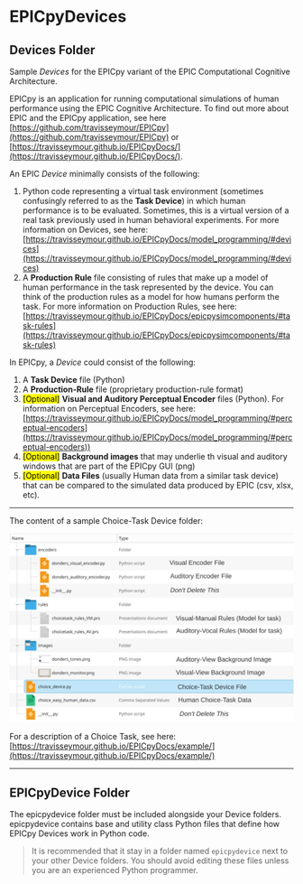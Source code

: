 # EPICpyDevices

## Devices Folder

Sample _Devices_ for the EPICpy variant of the EPIC Computational Cognitive Architecture.

EPICpy is an application for running computational simulations of human performance using the EPIC Cognitive Architecture. To find out more about EPIC and the EPICpy application, see here [https://github.com/travisseymour/EPICpy](https://github.com/travisseymour/EPICpy) or [https://travisseymour.github.io/EPICpyDocs/](https://travisseymour.github.io/EPICpyDocs/).

An EPIC _Device_ minimally consists of the following:

1. Python code representing a virtual task environment (sometimes confusingly referred to as the **Task Device**) in which human performance is to be evaluated. Sometimes, this is a virtual version of a real task previously used in human behavioral experiments. For more information on Devices, see here: [https://travisseymour.github.io/EPICpyDocs/model_programming/#devices](https://travisseymour.github.io/EPICpyDocs/model_programming/#devices)
2. A **Production Rule** file consisting of rules that make up a model of human performance in the task represented by the device. You can think of the production rules as a model for how humans perform the task. For more information on Production Rules, see here: [https://travisseymour.github.io/EPICpyDocs/epicpysimcomponents/#task-rules](https://travisseymour.github.io/EPICpyDocs/epicpysimcomponents/#task-rules)

In EPICpy, a _Device_ could consist of the following:

1. A **Task Device** file (Python)
2. A **Production-Rule** file (proprietary production-rule format)
3. <mark>[Optional]</mark> **Visual and Auditory Perceptual Encoder** files (Python). For information on Perceptual Encoders, see here: [https://travisseymour.github.io/EPICpyDocs/model_programming/#perceptual-encoders](https://travisseymour.github.io/EPICpyDocs/model_programming/#perceptual-encoders))
4. <mark>[Optional]</mark> **Background images** that may underlie th visual and auditory windows that are part of the EPICpy GUI (png)
5. <mark>[Optional]</mark> **Data Files** (usually Human data from a similar task device) that can be compared to the simulated data produced by EPIC (csv, xlsx, etc).

---

The content of a sample Choice-Task Device folder:

<img title="Choice Task Folder Contents" src="readme_pics/choice_task_folder_contents.svg" alt="Alt text" width="600">

For a description of a Choice Task, see here: [https://travisseymour.github.io/EPICpyDocs/example/](https://travisseymour.github.io/EPICpyDocs/example/)

---

## EPICpyDevice Folder

The epicpydevice folder must be included alongside your Device folders. epicpydevice contains base and utility class Python files that define how EPICpy Devices work in Python code.

> It is recommended that it stay in a folder named `epicpydevice` next to your other Device folders. You should avoid editing these files unless you are an experienced Python programmer.
